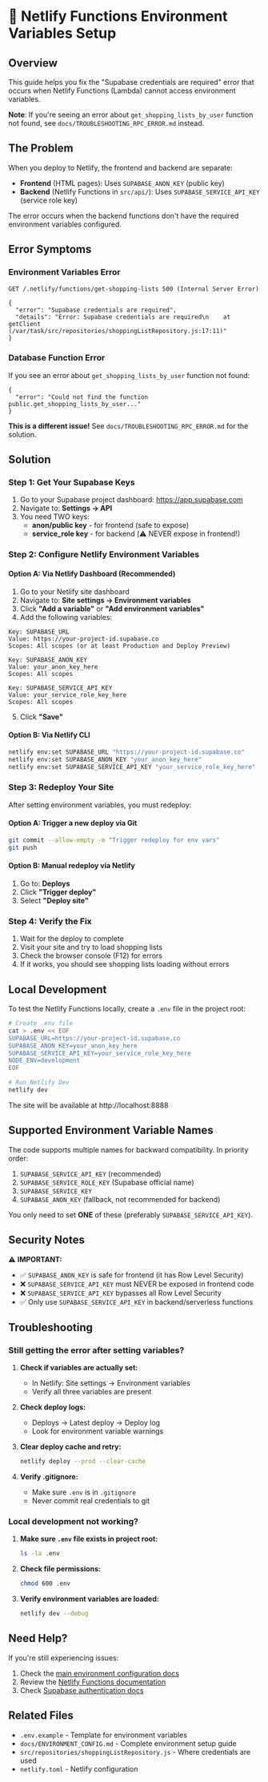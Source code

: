 # 🔧 Netlify Functions Environment Variables Setup

## Overview

This guide helps you fix the "Supabase credentials are required" error that occurs when Netlify Functions (Lambda) cannot access environment variables.

**Note**: If you're seeing an error about `get_shopping_lists_by_user` function not found, see `docs/TROUBLESHOOTING_RPC_ERROR.md` instead.

## The Problem

When you deploy to Netlify, the frontend and backend are separate:

- **Frontend** (HTML pages): Uses `SUPABASE_ANON_KEY` (public key)
- **Backend** (Netlify Functions in `src/api/`): Uses `SUPABASE_SERVICE_API_KEY` (service role key)

The error occurs when the backend functions don't have the required environment variables configured.

## Error Symptoms

### Environment Variables Error
```
GET /.netlify/functions/get-shopping-lists 500 (Internal Server Error)

{
  "error": "Supabase credentials are required",
  "details": "Error: Supabase credentials are required\n    at getClient (/var/task/src/repositories/shoppingListRepository.js:17:11)"
}
```

### Database Function Error
If you see an error about `get_shopping_lists_by_user` function not found:
```
{
  "error": "Could not find the function public.get_shopping_lists_by_user..."
}
```

**This is a different issue!** See `docs/TROUBLESHOOTING_RPC_ERROR.md` for the solution.

## Solution

### Step 1: Get Your Supabase Keys

1. Go to your Supabase project dashboard: https://app.supabase.com
2. Navigate to: **Settings → API**
3. You need TWO keys:
   - **anon/public key** - for frontend (safe to expose)
   - **service_role key** - for backend (⚠️ NEVER expose in frontend!)

### Step 2: Configure Netlify Environment Variables

#### Option A: Via Netlify Dashboard (Recommended)

1. Go to your Netlify site dashboard
2. Navigate to: **Site settings → Environment variables**
3. Click **"Add a variable"** or **"Add environment variables"**
4. Add the following variables:

```
Key: SUPABASE_URL
Value: https://your-project-id.supabase.co
Scopes: All scopes (or at least Production and Deploy Preview)

Key: SUPABASE_ANON_KEY
Value: your_anon_key_here
Scopes: All scopes

Key: SUPABASE_SERVICE_API_KEY
Value: your_service_role_key_here
Scopes: All scopes
```

5. Click **"Save"**

#### Option B: Via Netlify CLI

```bash
netlify env:set SUPABASE_URL "https://your-project-id.supabase.co"
netlify env:set SUPABASE_ANON_KEY "your_anon_key_here"
netlify env:set SUPABASE_SERVICE_API_KEY "your_service_role_key_here"
```

### Step 3: Redeploy Your Site

After setting environment variables, you must redeploy:

#### Option A: Trigger a new deploy via Git

```bash
git commit --allow-empty -m "Trigger redeploy for env vars"
git push
```

#### Option B: Manual redeploy via Netlify

1. Go to: **Deploys**
2. Click **"Trigger deploy"**
3. Select **"Deploy site"**

### Step 4: Verify the Fix

1. Wait for the deploy to complete
2. Visit your site and try to load shopping lists
3. Check the browser console (F12) for errors
4. If it works, you should see shopping lists loading without errors

## Local Development

To test the Netlify Functions locally, create a `.env` file in the project root:

```bash
# Create .env file
cat > .env << EOF
SUPABASE_URL=https://your-project-id.supabase.co
SUPABASE_ANON_KEY=your_anon_key_here
SUPABASE_SERVICE_API_KEY=your_service_role_key_here
NODE_ENV=development
EOF

# Run Netlify Dev
netlify dev
```

The site will be available at http://localhost:8888

## Supported Environment Variable Names

The code supports multiple names for backward compatibility. In priority order:

1. `SUPABASE_SERVICE_API_KEY` (recommended)
2. `SUPABASE_SERVICE_ROLE_KEY` (Supabase official name)
3. `SUPABASE_SERVICE_KEY`
4. `SUPABASE_ANON_KEY` (fallback, not recommended for backend)

You only need to set **ONE** of these (preferably `SUPABASE_SERVICE_API_KEY`).

## Security Notes

⚠️ **IMPORTANT:**

- ✅ `SUPABASE_ANON_KEY` is safe for frontend (it has Row Level Security)
- ❌ `SUPABASE_SERVICE_API_KEY` must NEVER be exposed in frontend code
- ❌ `SUPABASE_SERVICE_API_KEY` bypasses all Row Level Security
- ✅ Only use `SUPABASE_SERVICE_API_KEY` in backend/serverless functions

## Troubleshooting

### Still getting the error after setting variables?

1. **Check if variables are actually set:**
   - In Netlify: Site settings → Environment variables
   - Verify all three variables are present

2. **Check deploy logs:**
   - Deploys → Latest deploy → Deploy log
   - Look for environment variable warnings

3. **Clear deploy cache and retry:**
   ```bash
   netlify deploy --prod --clear-cache
   ```

4. **Verify .gitignore:**
   - Make sure `.env` is in `.gitignore`
   - Never commit real credentials to git

### Local development not working?

1. **Make sure `.env` file exists in project root:**
   ```bash
   ls -la .env
   ```

2. **Check file permissions:**
   ```bash
   chmod 600 .env
   ```

3. **Verify environment variables are loaded:**
   ```bash
   netlify dev --debug
   ```

## Need Help?

If you're still experiencing issues:

1. Check the [main environment configuration docs](./ENVIRONMENT_CONFIG.md)
2. Review the [Netlify Functions documentation](https://docs.netlify.com/functions/get-started/)
3. Check [Supabase authentication docs](https://supabase.com/docs/guides/auth)

## Related Files

- `.env.example` - Template for environment variables
- `docs/ENVIRONMENT_CONFIG.md` - Complete environment setup guide
- `src/repositories/shoppingListRepository.js` - Where credentials are used
- `netlify.toml` - Netlify configuration
